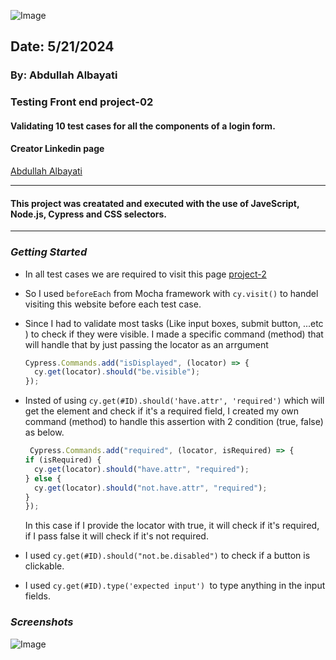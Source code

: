 ![Image](https://www.cypress.io/cypress_logo_social.png)

## Date: 5/21/2024

### By: Abdullah Albayati

### Testing Front end project-02

#### Validating 10 test cases for all the components of a login form.

#### Creator Linkedin page

[Abdullah Albayati](https://www.linkedin.com/in/albayati-abdullah/)

---

#### This project was creatated and executed with the use of JaveScript, Node.js, Cypress and CSS selectors.

---

### _Getting Started_

- In all test cases we are required to visit this page [project-2](https://www.techglobal-training.com/frontend/project-2)
- So I used `beforeEach` from Mocha framework with `cy.visit()` to handel visiting this website before each test case.
- Since I had to validate most tasks (Like input boxes, submit button, ...etc ) to check if they were visible. I made a specific command (method) that will handle that by just passing the locator as an arrgument
  ```JavaScript
  Cypress.Commands.add("isDisplayed", (locator) => {
    cy.get(locator).should("be.visible");
  });
  ```
- Insted of using `cy.get(#ID).should('have.attr', 'required')` which will get the element and check if it's a required field, I created my own command (method) to handle this assertion with 2 condition (true, false) as below.

  ```JavaScript
   Cypress.Commands.add("required", (locator, isRequired) => {
  if (isRequired) {
    cy.get(locator).should("have.attr", "required");
  } else {
    cy.get(locator).should("not.have.attr", "required");
  }
  });
  ```

  In this case if I provide the locator with true, it will check if it's required, if I pass false it will check if it's not required.

- I used `cy.get(#ID).should("not.be.disabled")` to check if a button is clickable.

- I used `cy.get(#ID).type('expected input') `to type anything in the input fields.

### _Screenshots_

![Image](https://i.ibb.co/SxgpdzV/Screenshot-2024-05-20-at-11-16-07-PM.png)
